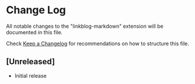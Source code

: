 # Change Log

All notable changes to the "linkblog-markdown" extension will be documented in this file.

Check [Keep a Changelog](http://keepachangelog.com/) for recommendations on how to structure this file.

## [Unreleased]

- Initial release